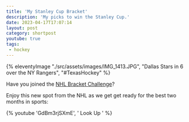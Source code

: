```yaml
---
title: 'My Stanley Cup Bracket'
description: 'My picks to win the Stanley Cup.'
date: 2023-04-17T17:07:14
layout: post
category: shortpost
youtube: true
tags:
 - hockey
---
```


{% eleventyImage "./src/assets/images/IMG_1413.JPG", "Dallas Stars in 6 over the NY Rangers", "#TexasHockey" %}

Have you joined the [NHL Bracket Challenge](https://bracketchallenge.nhl.com/en/home)?

Enjoy this new spot from the NHL as we get get ready for the best two months in sports:

{% youtube 'GdBm3rjSXmE', ' Look Up ' %}

